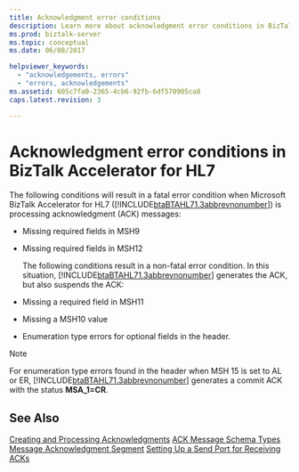 ```yaml
---
title: Acknowledgment error conditions
description: Learn more about acknowledgment error conditions in BizTalk Accelerator for HL7.
ms.prod: biztalk-server
ms.topic: conceptual
ms.date: 06/08/2017

helpviewer_keywords: 
  - "acknowledgements, errors"
  - "errors, acknowledgements"
ms.assetid: 605c7fa0-2365-4cb6-92fb-6df570905ca8
caps.latest.revision: 3

---
```


# Acknowledgment error conditions in BizTalk Accelerator for HL7

The following conditions will result in a fatal error condition when Microsoft BizTalk Accelerator for HL7 ([!INCLUDE[btaBTAHL71.3abbrevnonumber](../../includes/btabtahl71-3abbrevnonumber-md.md)]) is processing acknowledgment (ACK) messages:

- Missing required fields in MSH9

- Missing required fields in MSH12

  The following conditions result in a non-fatal error condition. In this situation, [!INCLUDE[btaBTAHL71.3abbrevnonumber](../../includes/btabtahl71-3abbrevnonumber-md.md)] generates the ACK, but also suspends the ACK:

- Missing a required field in MSH11

- Missing a MSH10 value

- Enumeration type errors for optional fields in the header.

> [!NOTE]
> For enumeration type errors found in the header when MSH 15 is set to AL or ER, [!INCLUDE[btaBTAHL71.3abbrevnonumber](../../includes/btabtahl71-3abbrevnonumber-md.md)] generates a commit ACK with the status **MSA_1=CR**.

## See Also

[Creating and Processing Acknowledgments](../../adapters-and-accelerators/accelerator-hl7/creating-and-processing-acknowledgments.md)
[ACK Message Schema Types](../../adapters-and-accelerators/accelerator-hl7/ack-message-schema-types.md)
[Message Acknowledgment Segment](../../adapters-and-accelerators/accelerator-hl7/message-acknowledgment-segment.md)
[Setting Up a Send Port for Receiving ACKs](../../adapters-and-accelerators/accelerator-hl7/setting-up-a-send-port-for-receiving-acks.md)
